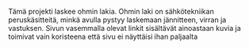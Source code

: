 Tämä projekti laskee ohmin lakia. Ohmin laki on sähkötekniikan peruskäsitteitä, minkä avulla pystyy laskemaan jännitteen, virran ja vastuksen.
Sivun vasemmalla olevat linkit sisältävät ainoastaan kuvia ja toimivat vain koristeena että sivu ei näyttäisi ihan paljaalta
